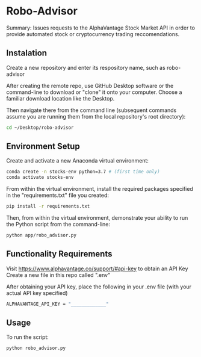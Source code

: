 # Robo-Advisor

Summary: Issues requests to the AlphaVantage Stock Market API in order to provide automated stock or cryptocurrency trading reccomendations.

## Instalation

Create a new repository and enter its respository name, such as robo-advisor

After creating the remote repo, use GitHub Desktop software or the command-line to download or "clone" it onto your computer. Choose a familiar download location like the Desktop.

Then navigate there from the command line (subsequent commands assume you are running them from the local repository's root directory):

```sh
cd ~/Desktop/robo-advisor
```

## Environment Setup

Create and activate a new Anaconda virtual environment:

```sh
conda create -n stocks-env python=3.7 # (first time only)
conda activate stocks-env
```

From within the virtual environment, install the required packages specified in the "requirements.txt" file you created:

```sh
pip install -r requirements.txt
```

Then, from within the virtual environment, demonstrate your ability to run the Python script from the command-line:

```sh
python app/robo_advisor.py
```

## Functionality Requirements

Visit https://www.alphavantage.co/support/#api-key to obtain an API Key
Create a new file in this repo called ".env"

After obtaining your API key, place the following in your .env file (with your actual API key specified)

```sh
ALPHAVANTAGE_API_KEY = "_____________"
```

## Usage

To run the script:

```sh
python robo_advisor.py
```
